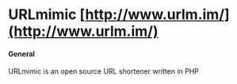 #  URLmimic [http://www.urlm.im/](http://www.urlm.im/)

#### General
URLmimic is an open source URL shortener written in PHP

